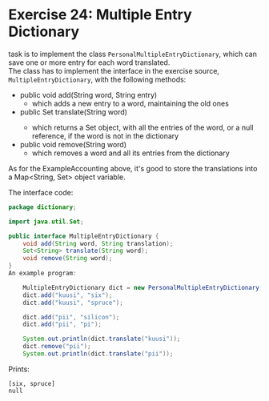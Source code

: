 # Exercise 24: Multiple Entry Dictionary

task is to implement the class `PersonalMultipleEntryDictionary`, which can save one or more entry for each word translated.   
The class has to implement the interface in the exercise source, `MultipleEntryDictionary`, with the following methods:

- public void add(String word, String entry)
  - which adds a new entry to a word, maintaining the old ones
- public Set<String> translate(String word)
  - which returns a Set object, with all the entries of the word, or a null reference, if the word is not in the dictionary
- public void remove(String word)
  - which removes a word and all its entries from the dictionary
  
As for the ExampleAccounting above, it's good to store the translations into a Map<String, Set<String>> object variable.

The interface code:
```java
package dictionary;

import java.util.Set;

public interface MultipleEntryDictionary {
    void add(String word, String translation);
    Set<String> translate(String word);
    void remove(String word);
}
An example program:

    MultipleEntryDictionary dict = new PersonalMultipleEntryDictionary();
    dict.add("kuusi", "six");
    dict.add("kuusi", "spruce");

    dict.add("pii", "silicon");
    dict.add("pii", "pi");

    System.out.println(dict.translate("kuusi"));
    dict.remove("pii");
    System.out.println(dict.translate("pii"));
```
Prints:
```
[six, spruce]
null
```
